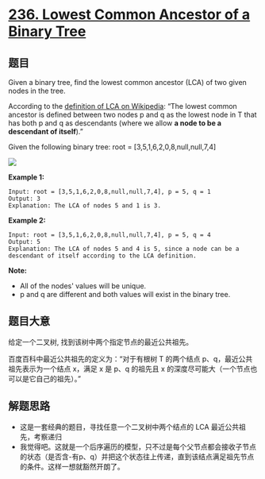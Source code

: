 # [236. Lowest Common Ancestor of a Binary Tree](https://leetcode-cn.com/problems/lowest-common-ancestor-of-a-binary-tree/)


## 题目

Given a binary tree, find the lowest common ancestor (LCA) of two given nodes in the tree.

According to the [definition of LCA on Wikipedia](https://en.wikipedia.org/wiki/Lowest_common_ancestor): “The lowest common ancestor is defined between two nodes p and q as the lowest node in T that has both p and q as descendants (where we allow **a node to be a descendant of itself**).”

Given the following binary tree: root = [3,5,1,6,2,0,8,null,null,7,4]

![](https://assets.leetcode-cn.com/aliyun-lc-upload/uploads/2018/12/15/binarytree.png)

**Example 1:**

    Input: root = [3,5,1,6,2,0,8,null,null,7,4], p = 5, q = 1
    Output: 3
    Explanation: The LCA of nodes 5 and 1 is 3.

**Example 2:**

    Input: root = [3,5,1,6,2,0,8,null,null,7,4], p = 5, q = 4
    Output: 5
    Explanation: The LCA of nodes 5 and 4 is 5, since a node can be a descendant of itself according to the LCA definition.

**Note:**

- All of the nodes' values will be unique.
- p and q are different and both values will exist in the binary tree.

## 题目大意

给定一个二叉树, 找到该树中两个指定节点的最近公共祖先。

百度百科中最近公共祖先的定义为：“对于有根树 T 的两个结点 p、q，最近公共祖先表示为一个结点 x，满足 x 是 p、q 的祖先且 x 的深度尽可能大（一个节点也可以是它自己的祖先）。”


## 解题思路

- 这是一套经典的题目，寻找任意一个二叉树中两个结点的 LCA 最近公共祖先，考察递归
- 我觉得吧。这就是一个后序遍历的模型，只不过是每个父节点都会接收子节点的状态（是否含-有p、q）并把这个状态往上传递，直到该结点满足祖先节点的条件。这样一想就豁然开朗了。
